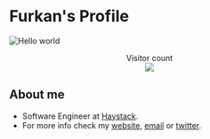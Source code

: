 # Furkan's Profile

<img src="https://i.imgur.com/FKHj8Pb.png" alt="Hello world">

<p align="center"> 
  Visitor count<br>
    <img src="https://express-on-nodejs.furkandoganktf1.repl.co/count.svg" />
</p>

## About me

- Software Engineer at [Haystack](http://usehaystack.io/).
- For more info check my [website](http://furkandoganktf.github.io), [email](mailto:furkandoganktf@gmail.com) or [twitter](https://twitter.com/furkandoganktf).
